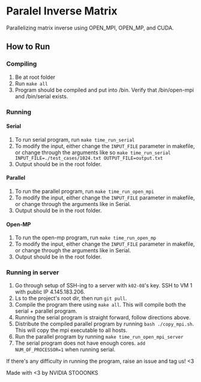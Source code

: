 # Paralel Inverse Matrix

Parallelizing matrix inverse using OPEN_MPI, OPEN_MP, and CUDA.

## How to Run

### Compiling
1. Be at root folder
2. Run `make all`
3. Program should be compiled and put into /bin. Verify that /bin/open-mpi and /bin/serial exists.

### Running

#### Serial
1. To run serial program, run `make time_run_serial`
2. To modify the input, either change the `INPUT_FILE` parameter in makefile, or change through the arguments like so `make time_run_serial INPUT_FILE=./test_cases/1024.txt OUTPUT_FILE=output.txt`
3. Output should be in the root folder.

#### Parallel
1. To run the parallel program, run `make time_run_open_mpi`
2. To modify the input, either change the `INPUT_FILE` parameter in makefile, or change through the arguments like in Serial.
3. Output should be in the root folder.

#### Open-MP
1. To run the open-mp program, run `make time_run_open_mp`
2. To modify the input, either change the `INPUT_FILE` parameter in makefile, or change through the arguments like in Serial.
3. Output should be in the root folder.

### Running in server
1. Go through setup of SSH-ing to a server with `k02-08`'s key. SSH to VM 1 with public IP 4.145.183.206.
2. Ls to the project's root dir, then run `git pull`.
3. Compile the program there using `make all`. This will compile both the serial + parallel program.
3. Running the serial program is straight forward, follow directions above.
4. Distribute the compiled parallel program by running `bash ./copy_mpi.sh`. This will copy the mpi executable to all hosts.
5. Run the parallel program by running `make time_run_open_mpi_server`
6. The serial program does not have enough cores. `add NUM_OF_PROCESSOR=1` when running serial.

If there's any difficulty in running the program, raise an issue and tag us! <3

Made with <3 by NVIDIA STOOONKS
